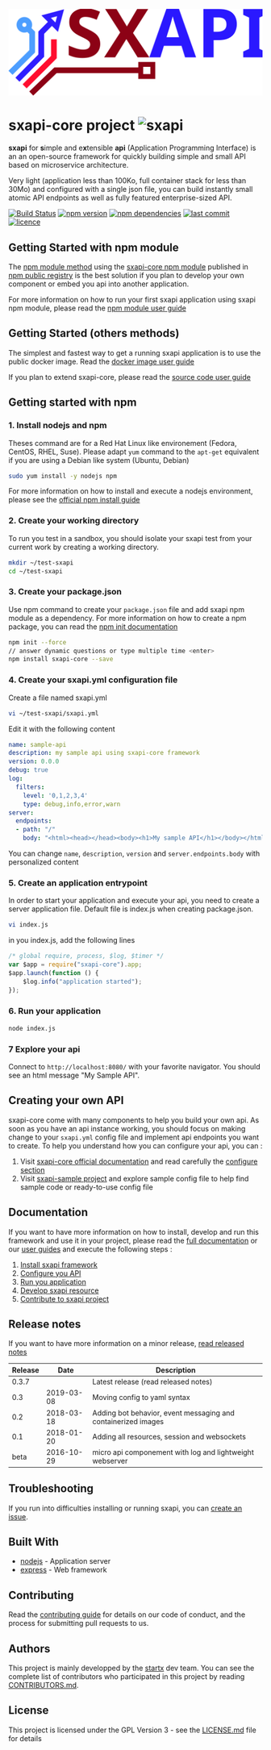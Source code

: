 [![sxapi](https://raw.githubusercontent.com/startxfr/sxapi-core/v0.2.99-npm/docs/assets/logo.svg?sanitize=true)](https://github.com/startxfr/sxapi-core)

# sxapi-core project ![sxapi](https://img.shields.io/badge/latest-v0.3.7-blue.svg)

**sxapi** for **s**imple and e**x**tensible **api** (Application Programming Interface) is an an open-source framework for quickly building simple and small API based on microservice architecture.

Very light (application less than 100Ko, full container stack for less than 30Mo) and configured with a single json file, you can build instantly small atomic API endpoints as well as fully featured enterprise-sized API.

[![Build Status](https://travis-ci.org/startxfr/sxapi-core.svg?tag=v0.2.99-npm)](https://travis-ci.org/startxfr/sxapi-core) 
[![npm version](https://badge.fury.io/js/sxapi-core.svg)](https://www.npmjs.com/package/sxapi-core) 
[![npm dependencies](https://david-dm.org/startxfr/sxapi-core.svg)](https://www.npmjs.com/package/sxapi-core) 
[![last commit](https://img.shields.io/github/last-commit/startxfr/sxapi-core.svg)](https://github.com/startxfr/sxapi-core) 
[![licence](https://img.shields.io/github/license/startxfr/sxapi-core.svg)](https://github.com/startxfr/sxapi-core) 

## Getting Started with npm module

The [npm module method](https://github.com/startxfr/sxapi-core/tree/v0.2.99-npm/docs/guides/USE_npm.md) using the [sxapi-core npm module](https://www.npmjs.com/package/sxapi-core) published in [npm public registry](https://www.npmjs.com) is the best solution if you plan to develop your own component or embed you api into another application. 

For more information on how to run your first sxapi application using sxapi npm module, please read the [npm module user guide](https://github.com/startxfr/sxapi-core/tree/v0.2.99-npm/docs/guides/USE_npm.md) 

## Getting Started (others methods)

The simplest and fastest way to get a running sxapi application is to use the public docker image. Read the [docker image user guide](https://github.com/startxfr/sxapi-core/tree/v0.2.99-npm/docs/guides/USE_docker.md)

If you plan to extend sxapi-core, please read the [source code user guide](https://github.com/startxfr/sxapi-core/tree/v0.2.99-npm/docs/guides/USE_source.md)

## Getting started with npm

### 1. Install nodejs and npm

Theses command are for a Red Hat Linux like environement (Fedora, CentOS, RHEL, Suse). Please adapt ```yum``` command to the ```apt-get``` equivalent if you are using a Debian like system (Ubuntu, Debian)

```bash
sudo yum install -y nodejs npm
```
For more information on how to install and execute a nodejs environment, please see the [official npm install guide](https://docs.npmjs.com/getting-started/installing-node)

### 2. Create your working directory

To run you test in a sandbox, you should isolate your sxapi test from your current work by creating a working directory.
```bash
mkdir ~/test-sxapi
cd ~/test-sxapi
```

### 3. Create your package.json

Use npm command to create your `package.json` file and add sxapi npm module as a dependency. For more information on how to create a npm package, you can read the [npm init documentation](https://docs.npmjs.com/cli/init)

```bash
npm init --force
// answer dynamic questions or type multiple time <enter>
npm install sxapi-core --save
```

### 4. Create your sxapi.yml configuration file

Create a file named sxapi.yml

```bash
vi ~/test-sxapi/sxapi.yml
```

Edit it with the following content

```yaml
name: sample-api
description: my sample api using sxapi-core framework
version: 0.0.0
debug: true
log:
  filters:
    level: '0,1,2,3,4'
    type: debug,info,error,warn
server:
  endpoints:
  - path: "/"
    body: "<html><head></head><body><h1>My sample API</h1></body></html>"
```

You can change ```name```, ```description```, ```version``` and ```server.endpoints.body``` with personalized content

### 5. Create an application entrypoint

In order to start your application and execute your api, you need to create a
server application file. Default file is index.js when creating package.json.

```bash
vi index.js
```
in you index.js, add the following lines

```javascript
/* global require, process, $log, $timer */
var $app = require("sxapi-core").app;
$app.launch(function () {
    $log.info("application started");
});
```

### 6. Run your application

```bash
node index.js
```

### 7 Explore your api

Connect to ```http://localhost:8080/``` with your favorite navigator. You should
see an html message "My Sample API".


## Creating your own API

sxapi-core come with many components to help you build your own api. As soon as you have an api instance working, you should focus on making change to your `sxapi.yml` config file and implement api endpoints you want to create. 
To help you understand how you can configure your api, you can :
1. Visit [sxapi-core official documentation](https://github.com/startxfr/sxapi-core/tree/v0.2.99-npm/docs/README.md) and read carefully the [configure section](https://github.com/startxfr/sxapi-core/tree/v0.2.99-npm/docs/guides/2.Configure.md)
2. Visit [sxapi-sample project](https://github.com/startxfr/sxapi-sample) and explore sample config file to help find sample code or ready-to-use config file

## Documentation

If you want to have more information on how to install, develop and run this framework and use it in your project, please read the [full documentation](https://github.com/startxfr/sxapi-core/tree/v0.2.99-npm/docs/README.md) or our [user guides](https://github.com/startxfr/sxapi-core/tree/v0.2.99-npm/docs/guides/README.md) and execute the following steps :
1. [Install sxapi framework](https://github.com/startxfr/sxapi-core/tree/v0.2.99-npm/docs/guides/1.Install.md)
2. [Configure you API](https://github.com/startxfr/sxapi-core/tree/v0.2.99-npm/docs/guides/2.Configure.md)
3. [Run you application](https://github.com/startxfr/sxapi-core/tree/v0.2.99-npm/docs/guides/3.Run.md)
4. [Develop sxapi resource](https://github.com/startxfr/sxapi-core/tree/v0.2.99-npm/docs/guides/4.Develop.md)
5. [Contribute to sxapi project](https://github.com/startxfr/sxapi-core/tree/v0.2.99-npm/docs/guides/5.Contribute.md)

## Release notes

If you want to have more information on a minor release, [read released notes](docs/RELEASES.md)

| Release  | Date       |  Description
|----------|------------|-------------
| 0.3.7    |            | Latest release (read released notes)
| 0.3      | 2019-03-08 | Moving config to yaml syntax
| 0.2      | 2018-03-18 | Adding bot behavior, event messaging and containerized images
| 0.1      | 2018-01-20 | Adding all resources, session and websockets
| beta     | 2016-10-29 | micro api componement with log and lightweight webserver

## Troubleshooting

If you run into difficulties installing or running sxapi, you can [create an issue](https://github.com/startxfr/sxapi-core/issues/new).

## Built With

* [nodejs](https://nodejs.org) - Application server
* [express](http://expressjs.com) - Web framework

## Contributing

Read the [contributing guide](https://github.com/startxfr/sxapi-core/tree/v0.2.99-npm/docs/guides/5.Contribute.md) for details on our code of conduct, and the process for submitting pull requests to us.

## Authors

This project is mainly developped by the [startx](https://www.startx.fr) dev team. You can see the complete list of contributors who participated in this project by reading [CONTRIBUTORS.md](https://github.com/startxfr/sxapi-core/tree/v0.2.99-npm/docs/CONTRIBUTORS.md).

## License

This project is licensed under the GPL Version 3 - see the [LICENSE.md](https://github.com/startxfr/sxapi-core/tree/v0.2.99-npm/docs/LICENSE.md) file for details
